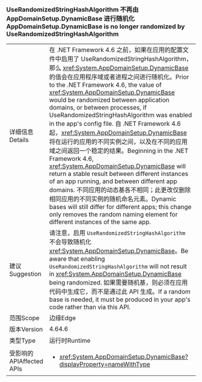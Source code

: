 ### <a name="appdomainsetupdynamicbase-is-no-longer-randomized-by-userandomizedstringhashalgorithm"></a><span data-ttu-id="87199-101">UseRandomizedStringHashAlgorithm 不再由 AppDomainSetup.DynamicBase 进行随机化</span><span class="sxs-lookup"><span data-stu-id="87199-101">AppDomainSetup.DynamicBase is no longer randomized by UseRandomizedStringHashAlgorithm</span></span>

|   |   |
|---|---|
|<span data-ttu-id="87199-102">详细信息</span><span class="sxs-lookup"><span data-stu-id="87199-102">Details</span></span>|<span data-ttu-id="87199-103">在 .NET Framework 4.6 之前，如果在应用的配置文件中启用了 UseRandomizedStringHashAlgorithm，那么 <xref:System.AppDomainSetup.DynamicBase> 的值会在应用程序域或者进程之间进行随机化。</span><span class="sxs-lookup"><span data-stu-id="87199-103">Prior to the .NET Framework 4.6, the value of <xref:System.AppDomainSetup.DynamicBase> would be randomized between application domains, or between processes, if UseRandomizedStringHashAlgorithm was enabled in the app's config file.</span></span> <span data-ttu-id="87199-104">自 .NET Framework 4.6 起，<xref:System.AppDomainSetup.DynamicBase> 将在运行的应用的不同实例之间，以及在不同的应用域之间返回一个稳定的结果。</span><span class="sxs-lookup"><span data-stu-id="87199-104">Beginning in the .NET Framework 4.6, <xref:System.AppDomainSetup.DynamicBase> will return a stable result between different instances of an app running, and between different app domains.</span></span> <span data-ttu-id="87199-105">不同应用的动态基各不相同；此更改仅删除相同应用的不同实例的随机命名元素。</span><span class="sxs-lookup"><span data-stu-id="87199-105">Dynamic bases will still differ for different apps; this change only removes the random naming element for different instances of the same app.</span></span>|
|<span data-ttu-id="87199-106">建议</span><span class="sxs-lookup"><span data-stu-id="87199-106">Suggestion</span></span>|<span data-ttu-id="87199-107">请注意，启用 <code>UseRandomizedStringHashAlgorithm</code> 不会导致随机化 <xref:System.AppDomainSetup.DynamicBase>。</span><span class="sxs-lookup"><span data-stu-id="87199-107">Be aware that enabling <code>UseRandomizedStringHashAlgorithm</code> will not result in <xref:System.AppDomainSetup.DynamicBase> being randomized.</span></span> <span data-ttu-id="87199-108">如果需要随机基，则必须在应用代码中生成它，而不是通过此 API 生成。</span><span class="sxs-lookup"><span data-stu-id="87199-108">If a random base is needed, it must be produced in your app's code rather than via this API.</span></span>|
|<span data-ttu-id="87199-109">范围</span><span class="sxs-lookup"><span data-stu-id="87199-109">Scope</span></span>|<span data-ttu-id="87199-110">边缘</span><span class="sxs-lookup"><span data-stu-id="87199-110">Edge</span></span>|
|<span data-ttu-id="87199-111">版本</span><span class="sxs-lookup"><span data-stu-id="87199-111">Version</span></span>|<span data-ttu-id="87199-112">4.6</span><span class="sxs-lookup"><span data-stu-id="87199-112">4.6</span></span>|
|<span data-ttu-id="87199-113">类型</span><span class="sxs-lookup"><span data-stu-id="87199-113">Type</span></span>|<span data-ttu-id="87199-114">运行时</span><span class="sxs-lookup"><span data-stu-id="87199-114">Runtime</span></span>|
|<span data-ttu-id="87199-115">受影响的 API</span><span class="sxs-lookup"><span data-stu-id="87199-115">Affected APIs</span></span>|<ul><li><xref:System.AppDomainSetup.DynamicBase?displayProperty=nameWithType></li></ul>|

